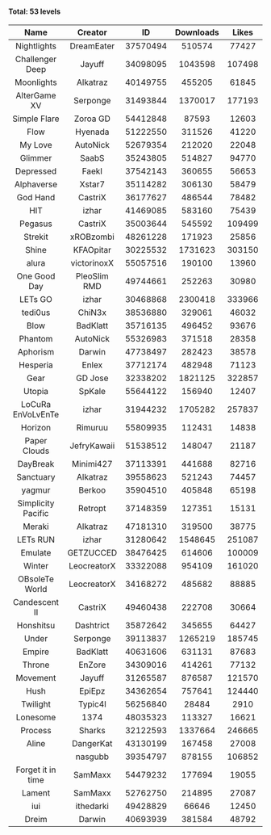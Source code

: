#### Total: 53 levels

| Name | Creator | ID | Downloads | Likes |
|:---:|:---:|:---:|:---:|:---:|
| Nightlights | DreamEater | 37570494 | 510574 | 77427
| Challenger Deep | Jayuff | 34098095 | 1043598 | 107498
| Moonlights | Alkatraz | 40149755 | 455205 | 61845
| AlterGame XV | Serponge | 31493844 | 1370017 | 177193
| Simple Flare | Zoroa GD | 54412848 | 87593 | 12603
| Flow | Hyenada | 51222550 | 311526 | 41220
| My Love | AutoNick | 52679354 | 212020 | 22048
| Glimmer | SaabS | 35243805 | 514827 | 94770
| Depressed | FaekI | 37542143 | 360655 | 56653
| Alphaverse | Xstar7 | 35114282 | 306130 | 58479
| God Hand | CastriX | 36177627 | 486544 | 78482
| HIT | izhar | 41469085 | 583160 | 75439
| Pegasus | CastriX | 35003644 | 545592 | 109499
| Strekit | xROBzombi | 48261228 | 171923 | 25856
| Shine | KFAOpitar | 30225532 | 1731623 | 303150
| alura | victorinoxX | 55057516 | 190100 | 13960
| One Good Day | PleoSlim RMD | 49744661 | 252263 | 30980
| LETs GO | izhar | 30468868 | 2300418 | 333966
| tedi0us | ChiN3x | 38536880 | 329061 | 46032
| Blow | BadKlatt | 35716135 | 496452 | 93676
| Phantom | AutoNick | 55326983 | 371518 | 28358
| Aphorism | Darwin | 47738497 | 282423 | 38578
| Hesperia | Enlex | 37712174 | 482948 | 71123
| Gear | GD Jose | 32338202 | 1821125 | 322857
| Utopia | SpKale | 55644122 | 156940 | 12407
| LoCuRa EnVoLvEnTe | izhar | 31944232 | 1705282 | 257837
| Horizon | Rimuruu | 55809935 | 112431 | 14838
| Paper Clouds | JefryKawaii | 51538512 | 148047 | 21187
| DayBreak | Minimi427 | 37113391 | 441688 | 82716
| Sanctuary | Alkatraz | 39558623 | 521243 | 74457
| yagmur | Berkoo | 35904510 | 405848 | 65198
| Simplicity Pacific | Retropt | 37148359 | 127351 | 15131
| Meraki | Alkatraz | 47181310 | 319500 | 38775
| LETs  RUN | izhar | 31280642 | 1548645 | 251087
| Emulate | GETZUCCED | 38476425 | 614606 | 100009
| Winter | LeocreatorX | 33322088 | 954109 | 161020
| OBsoleTe World | LeocreatorX | 34168272 | 485682 | 88885
| Candescent II | CastriX | 49460438 | 222708 | 30664
| Honshitsu | Dashtrict | 35872642 | 345655 | 64427
| Under | Serponge | 39113837 | 1265219 | 185745
| Empire | BadKlatt | 40631606 | 631131 | 87683
| Throne | EnZore | 34309016 | 414261 | 77132
| Movement | Jayuff | 31265587 | 876587 | 121570
| Hush | EpiEpz | 34362654 | 757641 | 124440
| Twilight | Typic4l | 56256840 | 28484 | 2910
| Lonesome | 1374 | 48035323 | 113327 | 16621
| Process | Sharks | 32122593 | 1337664 | 246665
| Aline | DangerKat | 43130199 | 167458 | 27008
|   | nasgubb | 39354797 | 878155 | 106852
| Forget it in time | SamMaxx | 54479232 | 177694 | 19055
| Lament | SamMaxx | 52762750 | 214895 | 27087
| iui | ithedarki | 49428829 | 66646 | 12450
| Dreim | Darwin | 40693939 | 381584 | 48792
